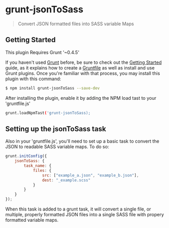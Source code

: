 # grunt-jsonToSass

> Convert JSON formatted files into SASS variable Maps

## Getting Started
This plugin Requires Grunt '~0.4.5'

If you haven't used [Grunt](http://gruntjs.com/) before, be sure to check out the [Getting Started](http://gruntjs.com/getting-started) guide, as it explains how to create a [Gruntfile](http://gruntjs.com/sample-gruntfile) as well as install and use Grunt plugins. Once you're familiar with that process, you may install this plugin with this command:

``` bash
$ npm install grunt-jsonToSass --save-dev
```

After installing the plugin, enable it by adding the NPM load tast to your 'gruntfile.js'

```  bash
grunt.loadNpmTast('grunt-jsonToSass);
```

## Setting up the jsonToSass task
Also in your 'gruntfile.js', you'll need to set up a basic task to convert the JSON to readable SASS variable maps. To do so:
``` js
grunt.initConfig({
	jsonToSass: {
		task_name: {
			files: {
				src: ["example_a.json", "example_b.json"],
				dest: "_example.scss"
			}
		}
	}
});
```

When this task is added to a grunt task, it will convert a single file, or multiple, properly formatted JSON files into a single SASS file with propery formatted variable maps.
